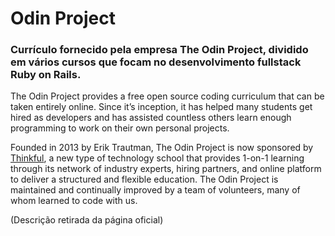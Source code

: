 # Odin Project

### Currículo fornecido pela empresa The Odin Project, dividido em vários cursos que focam no desenvolvimento fullstack Ruby on Rails.

The Odin Project provides a free open source coding curriculum that can be taken entirely online.
Since it’s inception, it has helped many students get hired as developers and has assisted countless others learn enough programming to work on their own personal projects.

Founded in 2013 by Erik Trautman, The Odin Project is now sponsored by [Thinkful](https://www.thinkful.com/?utm_source=odin&utm_medium=cpc&utm_campaign=odin-about), a new type of technology school that provides 1-on-1 learning through its network of industry experts, hiring partners, and online platform to deliver a structured and flexible education. The Odin Project is maintained and continually improved by a team of volunteers, many of whom learned to code with us.

(Descrição retirada da página oficial)
